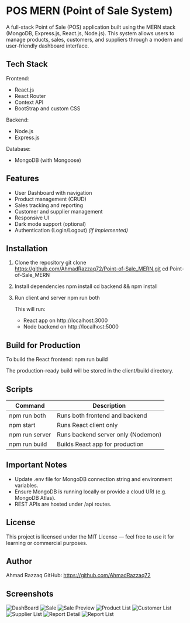 
POS MERN (Point of Sale System)
===============================

A full-stack Point of Sale (POS) application built using the MERN stack (MongoDB, Express.js, React.js, Node.js). This system allows users to manage products, sales, customers, and suppliers through a modern and user-friendly dashboard interface.

Tech Stack
----------
Frontend:
- React.js
- React Router
- Context API 
- BootStrap and custom CSS

Backend:
- Node.js
- Express.js

Database:
- MongoDB (with Mongoose)

Features
--------
- User Dashboard with navigation
- Product management (CRUD)
- Sales tracking and reporting
- Customer and supplier management
- Responsive UI
- Dark mode support (optional)
- Authentication (Login/Logout) *(if implemented)*


Installation
------------
1. Clone the repository
   git clone https://github.com/AhmadRazzaq72/Point-of-Sale_MERN.git
   cd Point-of-Sale_MERN

2. Install dependencies
   npm install
   cd backend && npm install

3. Run client and server
   npm run both

   This will run:
   - React app on http://localhost:3000
   - Node backend on http://localhost:5000

Build for Production
--------------------
To build the React frontend:
npm run build

The production-ready build will be stored in the client/build directory.

Scripts
-------
Command           | Description
------------------|------------------------------------------
npm run both      | Runs both frontend and backend
npm start         | Runs React client only
npm run server    | Runs backend server only (Nodemon)
npm run build     | Builds React app for production

Important Notes
---------------
- Update .env file for MongoDB connection string and environment variables.
- Ensure MongoDB is running locally or provide a cloud URI (e.g. MongoDB Atlas).
- REST APIs are hosted under /api routes.

License
-------
This project is licensed under the MIT License — feel free to use it for learning or commercial purposes.

Author
------
Ahmad Razzaq
GitHub: https://github.com/AhmadRazzaq72


Screenshots
------------

![DashBoard](<Screenshot (9).png>) ![Sale](<Screenshot (10).png>) ![Sale Preview](<Screenshot (11).png>) ![Product List](<Screenshot (12).png>) ![Customer List](<Screenshot (13).png>) ![Supplier List](<Screenshot (14).png>) ![Report Detail](<Screenshot (15).png>) ![Report List](<Screenshot (16).png>) 
